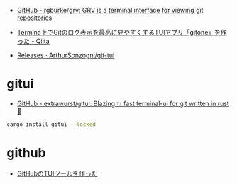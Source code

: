 - [GitHub - rgburke/grv: GRV is a terminal interface for viewing git repositories](https://github.com/rgburke/grv)
- [Termina上でGitのログ表示を最高に見やすくするTUIアプリ「gitone」を作った - Qiita](https://qiita.com/yasukotelin/items/6fdeac0921ee55dd1c52)

- [Releases · ArthurSonzogni/git-tui](https://github.com/ArthurSonzogni/git-tui/releases)

# gitui

- [GitHub - extrawurst/gitui: Blazing 💥 fast terminal-ui for git written in rust 🦀](https://github.com/extrawurst/gitui)

```sh
cargo install gitui --locked
```

# github

- [GitHubのTUIツールを作った](https://zenn.dev/skanehira/articles/2021-02-22-go-github-tui)
